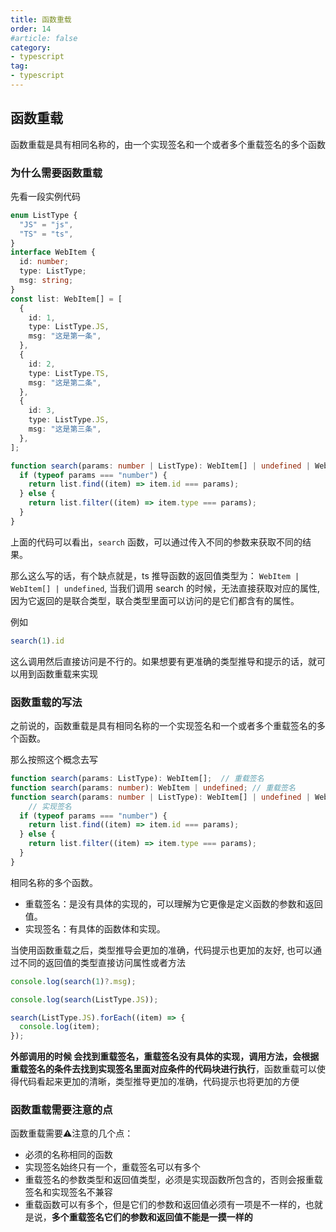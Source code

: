 ```yaml
---
title: 函数重载
order: 14
#article: false
category:
- typescript
tag:
- typescript
---
```


## 函数重载

函数重载是具有相同名称的，由一个实现签名和一个或者多个重载签名的多个函数

### 为什么需要函数重载

先看一段实例代码

```ts
enum ListType {
  "JS" = "js",
  "TS" = "ts",
}
interface WebItem {
  id: number;
  type: ListType;
  msg: string;
}
const list: WebItem[] = [
  {
    id: 1,
    type: ListType.JS,
    msg: "这是第一条",
  },
  {
    id: 2,
    type: ListType.TS,
    msg: "这是第二条",
  },
  {
    id: 3,
    type: ListType.JS,
    msg: "这是第三条",
  },
];

function search(params: number | ListType): WebItem[] | undefined | WebItem {
  if (typeof params === "number") {
    return list.find((item) => item.id === params);
  } else {
    return list.filter((item) => item.type === params);
  }
}
```

上面的代码可以看出，`search` 函数，可以通过传入不同的参数来获取不同的结果。

那么这么写的话，有个缺点就是，ts 推导函数的返回值类型为： `WebItem | WebItem[] | undefined`, 当我们调用 search 的时候，无法直接获取对应的属性, 因为它返回的是联合类型，联合类型里面可以访问的是它们都含有的属性。

例如

```ts
search(1).id
```

这么调用然后直接访问是不行的。如果想要有更准确的类型推导和提示的话，就可以用到函数重载来实现

### 函数重载的写法

之前说的，函数重载是具有相同名称的一个实现签名和一个或者多个重载签名的多个函数。

那么按照这个概念去写

```ts
function search(params: ListType): WebItem[];  // 重载签名
function search(params: number): WebItem | undefined; // 重载签名
function search(params: number | ListType): WebItem[] | undefined | WebItem {
    // 实现签名
  if (typeof params === "number") {
    return list.find((item) => item.id === params);
  } else {
    return list.filter((item) => item.type === params);
  }
}
```

相同名称的多个函数。

* 重载签名：是没有具体的实现的，可以理解为它更像是定义函数的参数和返回值。
* 实现签名：有具体的函数体和实现。

当使用函数重载之后，类型推导会更加的准确，代码提示也更加的友好, 也可以通过不同的返回值的类型直接访问属性或者方法

```ts
console.log(search(1)?.msg);

console.log(search(ListType.JS));

search(ListType.JS).forEach((item) => {
  console.log(item);
});
```

**外部调用的时候 会找到重载签名，重载签名没有具体的实现，调用方法，会根据重载签名的条件去找到实现签名里面对应条件的代码块进行执行**，函数重载可以使得代码看起来更加的清晰，类型推导更加的准确，代码提示也将更加的方便

### 函数重载需要注意的点

函数重载需要⚠️注意的几个点：

* 必须的名称相同的函数
* 实现签名始终只有一个，重载签名可以有多个
* 重载签名的参数类型和返回值类型，必须是实现函数所包含的，否则会报重载签名和实现签名不兼容
* 重载函数可以有多个，但是它们的参数和返回值必须有一项是不一样的，也就是说，**多个重载签名它们的参数和返回值不能是一摸一样的**

